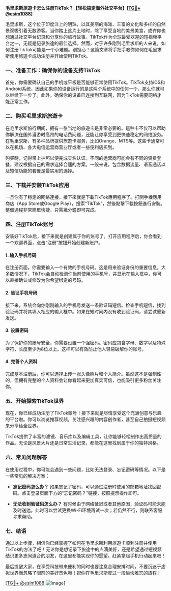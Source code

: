 **毛里求斯旅遊卡怎么注册TikTok？【轻松搞定海外社交平台】[[TG💪+ @esim1088](https://t.me/s/esim1088)]**

毛里求斯，这个位于印度洋上的明珠，以其美丽的海滩、丰富的文化和多样的自然景观吸引着无数游客。当你踏上这片土地时，除了享受当地的美景美食，或许你也想通过社交平台记录和分享你的旅行故事。TikTok作为全球最受欢迎的短视频平台之一，无疑是记录旅途的最佳选择。然而，对于许多刚到毛里求斯的人来说，如何注册TikTok可能是一个小难题。别担心！这篇文章将手把手教你如何在毛里求斯使用旅遊卡成功注册并开始使用TikTok。

### 一、准备工作：确保你的设备支持TikTok

首先，你需要确认自己的手机或平板是否能够正常使用TikTok。TikTok支持iOS和Android系统，因此如果你的设备运行的是这两个系统中的任何一个，那么你就可以继续下一步了。此外，确保你的设备已连接到互联网，因为TikTok需要网络才能正常工作。

### 二、购买毛里求斯旅遊卡

在毛里求斯旅行期间，拥有一张当地的旅遊卡是非常必要的。這种卡不仅可以帮助你解决在国外漫游时高昂的电话费问题，还能让你享受到更快速稳定的网络服务。在毛里求斯，有多种品牌提供旅遊卡服务，比如Orange、MTS等。这些卡通常可以在机场、各大电信运营商营业厅或者一些便利店买到。

购买時，记得带上护照以便完成实名认证。不同的运营商可能会有不同的资费套餐，建议根据自己的需求选择合适的方案。一般来说，包含数据流量、语音通话以及短信功能的套餐是最实用的选择。

### 三、下载并安装TikTok应用

一旦你有了穩定的网络連接，接下來就是下載TikTok應用程序了。打開手機應用商店（App Store或Google Play），搜索“TikTok”，然後點擊下載按鈕進行安裝。整個過程非常簡單快捷，只需幾分鐘即可完成。

### 四、注册TikTok账号

安装好TikTok后，接下来就是创建属于你的账号了。打开应用程序后，你会看到一个欢迎界面，点击“注册”按钮开始创建新账户。

#### 1. 输入手机号码
在注册页面，你需要输入一个有效的手机号码。这是用来验证身份的重要信息。大多数情况下，TikTok会自动检测你当前使用的手机号，并显示在输入框中，你可以直接确认或修改为你希望绑定的号码。

#### 2. 验证手机号码
接下来，系统会向你刚刚输入的手机号发送一条验证码短信。检查手机短信，找到验证码并将其填入相应的输入框中。如果在短时间内没有收到验证码，请尝试重新发送。

#### 3. 设置密码
为了保护你的账号安全，你需要设置一个强密码。密码应包含字母、数字以及特殊字符，长度至少为8位以上。这样可以有效防止他人轻易破解你的账号。

#### 4. 完善个人资料
完成基本注册后，你可以选择上传一张头像照片和个人简介。虽然这不是强制性的，但拥有完整的个人资料会让你看起来更加真实可信，也能吸引更多粉丝关注你。

### 五、开始探索TikTok世界

现在，你已经成功注册了TikTok账号！接下来就是尽情享受这个充满创意与乐趣的平台啦。你可以浏览推荐视频，关注感兴趣的内容创作者，甚至自己拍摄短视频来分享给全世界。

TikTok提供了丰富的滤镜、音乐库以及编辑工具，让你能够轻松制作出高质量的作品。无论是风景大片还是日常生活记录，都能在这里找到属于你的独特风格。

### 六、常见问题解答

在使用过程中，你可能会遇到一些问题，比如无法登录、忘记密码等情况。以下是一些常见的解决方案：

- **忘记密码怎么办？**
  如果忘记了密码，可以通过注册时使用的邮箱地址找回密码。点击登录页面下方的“忘记密码？”链接，按照提示操作即可。

- **无法收到验证码怎么办？**
  有时候由于网络延迟或者其他原因，验证码可能未能及时送达。此时可以尝试更换Wi-Fi环境再试一次；若仍然不行，则联系客服寻求帮助。

### 七、结语

通过以上步骤，相信你已经掌握了如何在毛里求斯利用旅遊卡顺利注册并使用TikTok的方法了吧！无论你是想记录下旅途中的点滴美好，还是希望通过短视频结识更多志同道合的朋友，在这里都能实现你的愿望。赶紧拿起手机行动起来吧！

最后提醒大家，在享受科技带来便利的同时也要注意合理安排时间，不要沉迷于虚拟世界而忽略了眼前的美好景色哦！祝你在毛里求斯度过一段愉快难忘的旅程！

[[TG💪+ @esim1088](https://t.me/s/esim1088) ![Image](https://i.postimg.cc/4NQfJmqS/Snipaste-2025-05-13-00-14-12.png)]